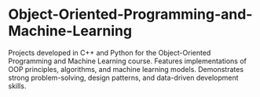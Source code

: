 # Object-Oriented-Programming-and-Machine-Learning
Projects developed in C++ and Python for the Object-Oriented Programming and Machine Learning course. Features implementations of OOP principles, algorithms, and machine learning models. Demonstrates strong problem-solving, design patterns, and data-driven development skills.
